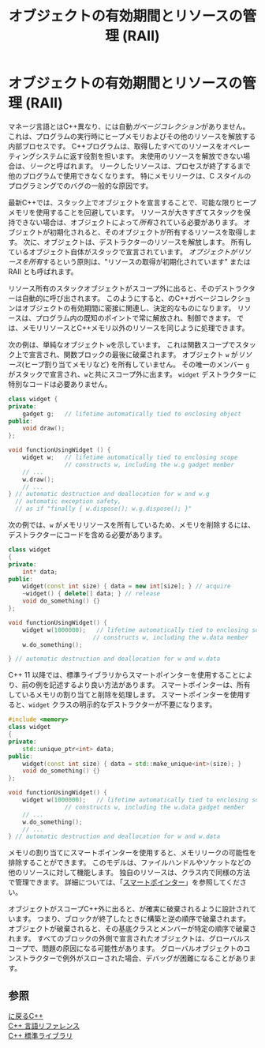 ﻿---
title: オブジェクトの有効期間とリソースの管理 (RAII)
description: リソースリークを回避するためにC++ 、最新の RAII の原則に従います。
ms.date: 11/19/2019
ms.topic: conceptual
ms.assetid: 8aa0e1a1-e04d-46b1-acca-1d548490700f
ms.openlocfilehash: 01867ec0a71ba54bb6534da1b408cb0610d652a7
ms.sourcegitcommit: 069e3833bd821e7d64f5c98d0ea41fc0c5d22e53
ms.translationtype: MT
ms.contentlocale: ja-JP
ms.lasthandoff: 11/21/2019
ms.locfileid: "74303376"
---
# <a name="object-lifetime-and-resource-management-raii"></a>オブジェクトの有効期間とリソースの管理 (RAII)

マネージ言語とはC++異なり、には自動*ガベージコレクション*がありません。 これは、プログラムの実行時にヒープメモリおよびその他のリソースを解放する内部プロセスです。 C++プログラムは、取得したすべてのリソースをオペレーティングシステムに返す役割を担います。 未使用のリソースを解放できない場合は、*リーク*と呼ばれます。 リークしたリソースは、プロセスが終了するまで他のプログラムで使用できなくなります。 特にメモリリークは、C スタイルのプログラミングでのバグの一般的な原因です。

最新C++では、スタック上でオブジェクトを宣言することで、可能な限りヒープメモリを使用することを回避しています。 リソースが大きすぎてスタックを保持できない場合は、オブジェクトによって*所有*されている必要があります。 オブジェクトが初期化されると、そのオブジェクトが所有するリソースを取得します。 次に、オブジェクトは、デストラクターのリソースを解放します。 所有しているオブジェクト自体がスタックで宣言されています。 *オブジェクトがリソースを所有*するという原則は、"リソースの取得が初期化されています" または RAII とも呼ばれます。

リソース所有のスタックオブジェクトがスコープ外に出ると、そのデストラクターは自動的に呼び出されます。 このようにすると、のC++ガベージコレクションはオブジェクトの有効期間に密接に関連し、決定的なものになります。 リソースは、プログラム内の既知のポイントで常に解放され、制御できます。 では、メモリリソースとC++メモリ以外のリソースを同じように処理できます。

次の例は、単純なオブジェクト `w`を示しています。 これは関数スコープでスタック上で宣言され、関数ブロックの最後に破棄されます。 オブジェクト `w` が*リソース*(ヒープ割り当てメモリなど) を所有していません。 その唯一のメンバー `g` がスタックで宣言され、`w`と共にスコープ外に出ます。 `widget` デストラクターに特別なコードは必要ありません。

```cpp
class widget {
private:
    gadget g;   // lifetime automatically tied to enclosing object
public:
    void draw();
};

void functionUsingWidget () {
    widget w;   // lifetime automatically tied to enclosing scope
                // constructs w, including the w.g gadget member
    // ...
    w.draw();
    // ...
} // automatic destruction and deallocation for w and w.g
  // automatic exception safety,
  // as if "finally { w.dispose(); w.g.dispose(); }"
```

次の例では、`w` がメモリリソースを所有しているため、メモリを削除するには、デストラクターにコードを含める必要があります。
 
```cpp
class widget
{
private:
    int* data;
public:
    widget(const int size) { data = new int[size]; } // acquire
    ~widget() { delete[] data; } // release
    void do_something() {}
};

void functionUsingWidget() {
    widget w(1000000);   // lifetime automatically tied to enclosing scope
                        // constructs w, including the w.data member
    w.do_something();

} // automatic destruction and deallocation for w and w.data

```

C++ 11 以降では、標準ライブラリからスマートポインターを使用することにより、前の例を記述するより良い方法があります。 スマートポインターは、所有しているメモリの割り当てと削除を処理します。 スマートポインターを使用すると、`widget` クラスの明示的なデストラクターが不要になります。

```cpp
#include <memory>
class widget
{
private:
    std::unique_ptr<int> data;
public:
    widget(const int size) { data = std::make_unique<int>(size); }
    void do_something() {}
};

void functionUsingWidget() {
    widget w(1000000);   // lifetime automatically tied to enclosing scope
                // constructs w, including the w.data gadget member
    // ...
    w.do_something();
    // ...
} // automatic destruction and deallocation for w and w.data

```

メモリの割り当てにスマートポインターを使用すると、メモリリークの可能性を排除することができます。 このモデルは、ファイルハンドルやソケットなどの他のリソースに対して機能します。 独自のリソースは、クラス内で同様の方法で管理できます。 詳細については、「[スマートポインター](smart-pointers-modern-cpp.md)」を参照してください。

オブジェクトがスコープC++外に出ると、が確実に破棄されるように設計されています。 つまり、ブロックが終了したときに構築と逆の順序で破棄されます。 オブジェクトが破棄されると、その基底クラスとメンバーが特定の順序で破棄されます。 すべてのブロックの外側で宣言されたオブジェクトは、グローバルスコープで、問題の原因になる可能性があります。 グローバルオブジェクトのコンストラクターで例外がスローされた場合、デバッグが困難になることがあります。

## <a name="see-also"></a>参照

[に戻るC++](../cpp/welcome-back-to-cpp-modern-cpp.md)<br/>
[C++ 言語リファレンス](../cpp/cpp-language-reference.md)<br/>
[C++ 標準ライブラリ](../standard-library/cpp-standard-library-reference.md)

